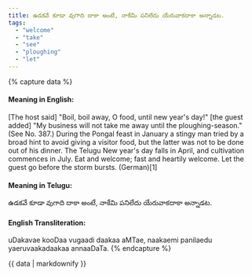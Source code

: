 ```yaml
---
title: ఉడకవే కూడా వుగాది దాకా అంటే, నాకేమి పనిలేదు యేరువాకదాకా అన్నాడట.
tags:
  - "welcome"
  - "take"
  - "see"
  - "ploughing"
  - "let"
---
```


{% capture data %}
#### Meaning in English:
[The host said] "Boil, boil away, O food, until new year's day!" [the guest added] "My business will not take me away until the ploughing-season."
(See No. 387.)
During the Pongal feast in January a stingy man tried by a broad hint to avoid giving a visitor food, but the latter was not to be done out of his dinner. The Telugu New year's day falls in April, and cultivation commences in July.
Eat and welcome; fast and heartily welcome.
Let the guest go before the storm bursts. (German)[1]

#### Meaning in Telugu:
ఉడకవే కూడా వుగాది దాకా అంటే, నాకేమి పనిలేదు యేరువాకదాకా అన్నాడట.

#### English Transliteration:
uDakavae kooDaa vugaadi daakaa aMTae, naakaemi panilaedu yaeruvaakadaakaa annaaDaTa.
{% endcapture %}

<div class="notice">{{ data | markdownify }}</div>

